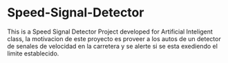 # Speed-Signal-Detector
This is a Speed Signal Detector Project developed for Artificial Inteligent class, la motivacion de este proyecto es proveer a los autos de un detector de senales de velocidad en la carretera y se alerte si se esta exediendo el limite establecido.
